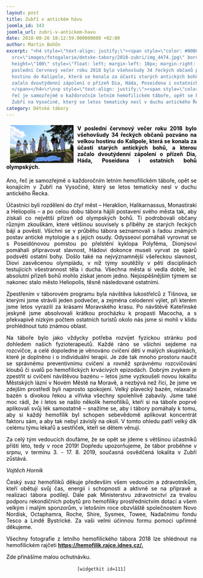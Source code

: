 ```yaml
---
layout: post
title: Zubří v antickém hávu
joomla_id: 343
joomla_url: zubri-v-antickem-havu
date: 2018-08-26 18:12:59.000000000 +02:00
author: Martin Bohůn
excerpt: "<h4 style=\"text-align: justify;\"><span style=\"color: #000000;\"><img
  src=\"images/fotogalerie/detske-tabory/2018-zubri/img_4474.jpg\" border=\"0\" width=\"168\"
  height=\"100\" style=\"float: left; margin-left: 10px; margin-right: 10px;\" />V
  poslední červnový večer roku 2018 bylo všehovšudy 34 řeckých občanů pozváno na velkou
  hostinu do Kalipole, která se konala za účasti starých antických bohů, a kterou
  začalo dvoutýdenní zápolení o přízeň Dia, Háda, Poseidona i ostatních bohů olympských.
  </span></h4>\r\n<p style=\"text-align: justify;\"><span style=\"color: #000000;\">Ano,
  řeč je samozřejmě o každoročním letním hemofilickém táboře, opět se konajícím v
  Zubří na Vysočině, který se letos tematicky nesl v duchu antického Řecka.</span></p>"
category: Dětské tábory
---
```

<h4 style="text-align: justify;"><span style="color: #000000;"><img src="images/fotogalerie/detske-tabory/2018-zubri/img_4474.jpg" border="0" width="168" height="100" style="float: left; margin-left: 10px; margin-right: 10px;" />V poslední červnový večer roku 2018 bylo všehovšudy 34 řeckých občanů pozváno na velkou hostinu do Kalipole, která se konala za účasti starých antických bohů, a kterou začalo dvoutýdenní zápolení o přízeň Dia, Háda, Poseidona i ostatních bohů olympských. </span></h4>

<p style="text-align: justify;"><span style="color: #000000;">Ano, řeč je samozřejmě o každoročním letním hemofilickém táboře, opět se konajícím v Zubří na Vysočině, který se letos tematicky nesl v duchu antického Řecka.</span></p>



<p style="text-align: justify;"><span style="color: #000000;">Účastníci byli rozděleni do čtyř měst – Heraklion, Halikarnassus, Monastiraki a Heliopolis – a po celou dobu tábora hájili postavení svého města tak, aby získali co největší přízeň od olympských bohů. Ti podrobovali občany různým zkouškám, které většinou souvisely s příběhy ze starých řeckých bájí a pověstí. Všichni se v průběhu tábora seznamovali s řadou známých postav antické mytologie a s jejich osudy. Odysseovi pomáhali vyrovnat se s Poseidónovou pomstou po přelstění kyklopa Polyféma, Dionýsovi pomáhali připravovat slavnost, Hádovi dokonce museli vyrvat ze spárů podsvětí ostatní bohy. Došlo také na nejvýznamnější všeřeckou slavnost, Diovi zasvěcenou olympiádu, v níž týmy soutěžily v pěti disciplínách testujících všestrannost těla i ducha. Všechna města si vedla dobře, leč absolutní přízeň bohů mohlo získat jenom jedno. Nejúspěšnějším týmem se nakonec stalo město Heliopolis, těsně následované ostatními.</span></p>

<p style="text-align: justify;"><span style="color: #000000;">Zpestřením v táborovém programu byla návštěva lukostřelců z Tišnova, se kterými jsme strávili jeden podvečer, a zejména celodenní výlet, při kterém jsme letos vyrazili za krásami Moravského krasu. Po návštěvě Kateřinské jeskyně jsme absolvovali krátkou procházku k propasti Macocha, a s překvapivě nízkým počtem ostatních turistů okolo nás jsme si mohli v klidu prohlédnout tuto známou oblast.</span></p>

<p style="text-align: justify;"><span style="color: #000000;">Na táboře bylo jako vždycky potřeba rozvíjet fyzickou stránku pod dohledem našich fyzioterapeutů. Každé ráno se všichni sejdeme na rozcvičce, a celé dopoledne je věnováno cvičení dětí v malých skupinkách, které je doplněno i o individuální terapii. Je zde tak mnoho prostoru naučit se správnému preventivnímu cvičení a rovněž správnému rozcvičování kloubů či svalů po hemofilických krvácivých epizodách. Dobrým zvykem je zpestřit si cvičení návštěvou bazénu – letos jsme vyzkoušeli novou lokalitu Městských lázní v Novém Městě na Moravě, a nezbývá než říci, že jsme ve zdejším prostředí byli naprosto spokojení. Velký plavecký bazén, relaxační bazén s divokou řekou a vířivka všechny spolehlivě zabavily. Jsme také moc rádi, že i letos se našlo několik hemofiliků, kteří si na táboře poprvé aplikovali svůj lék samostatně – snažíme se, aby i tábory pomáhaly k tomu, aby si každý hemofilik byl schopen sebevědomě aplikovat koncentrát faktoru sám, a aby tak nebyl závislý na okolí. V tomto ohledu patří velký dík celému týmu lékařů a sestřiček, kteří se dětem věnují.</span></p>

<p style="text-align: justify;"><span style="color: #000000;">Za celý tým vedoucích doufáme, že se opět se jdeme s většinou účastníků příští léto, tedy v roce 2019! Dopředu upozorňujeme, že tábor proběhne v srpnu, v termínu 3. - 17. 8. 2019, současná osvědčená lokalita v Zubří zůstává.</span></p>

<p style="text-align: justify;"><em><span style="color: #000000;">Vojtěch Horník</span></em></p>

<p style="text-align: justify;"><span style="color: #000000;">Český svaz hemofiliků děkuje především všem vedoucím a zdravotníkům, kteří obětují svůj čas, energii i schopnosti a aktivně se na přípravě a realizaci tábora podílejí. Dále pak Ministerstvu zdravotnictví za trvalou podporu rekondičních pobytů pro hemofiliky prostřednictvím dotací a všem velkým i malým sponzorům, v letošním roce obzvláště společnostem Novo Nordisk, Octaphamra, Roche, Shire, Sysmex, Towee, Nadačnímu fondu Tesco a Lindě Bystrické. Za vaši velmi účinnou formu pomoci upřímně děkujeme.</span></p>

<p style="text-align: justify;"><span style="color: #000000;"><span>Všechny fotografie z letního hemofilického tábora 2018 lze shlédnout na hemofilickém rajčeti <strong><a href="https://hemofilik.rajce.idnes.cz/" target="_blank" title="Fotografie z letního hemofilického tábora 2018">https://hemofilik.rajce.idnes.cz/.</a> </strong></span></span></p>

<p style="text-align: justify;"><span style="color: #000000;"><span><span style="color: #000000;">Zde přinášíme malou ochutnávku.</span></span></span></p>

<p style="text-align: center;"><span><code>[widgetkit id=111]</code></span></p>
